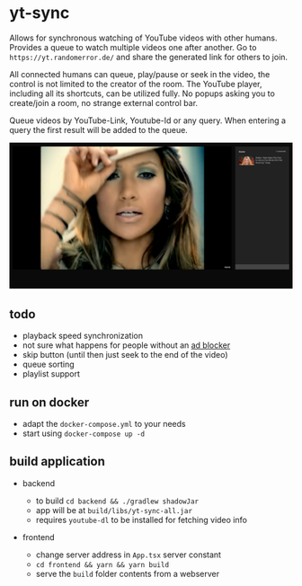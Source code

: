 # yt-sync

Allows for synchronous watching of YouTube videos with other humans.
Provides a queue to watch multiple videos one after another.
Go to `https://yt.randomerror.de/` and share the generated link for others to join.

All connected humans can queue, play/pause or seek in the video,
the control is not limited to the creator of the room.
The YouTube player, including all its shortcuts, can be utilized fully.
No popups asking you to create/join a room, no strange external control bar.

Queue videos by YouTube-Link, Youtube-Id or any query.
When entering a query the first result will be added to the queue.

![screenshot](./screenshot.png)

## todo

- playback speed synchronization
- not sure what happens for people without an [ad blocker](https://github.com/gorhill/uBlock/)
- skip button (until then just seek to the end of the video)
- queue sorting
- playlist support

## run on docker

- adapt the `docker-compose.yml` to your needs
- start using `docker-compose up -d`

## build application

- backend

  - to build `cd backend && ./gradlew shadowJar`
  - app will be at `build/libs/yt-sync-all.jar`
  - requires `youtube-dl` to be installed for fetching video info

- frontend
  - change server address in `App.tsx` server constant
  - `cd frontend && yarn && yarn build`
  - serve the `build` folder contents from a webserver
